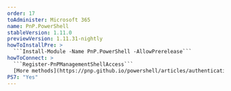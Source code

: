 ```yaml
---
order: 17
toAdminister: Microsoft 365
name: PnP.PowerShell
stableVersion: 1.11.0
previewVersion: 1.11.31-nightly
howToInstallPre: >
  ```Install-Module -Name PnP.PowerShell -AllowPrerelease```
howToConnect: >
  ```Register-PnPManagementShellAccess```
  [More methods](https://pnp.github.io/powershell/articles/authentication.html)
PS7: "Yes"
---
```


